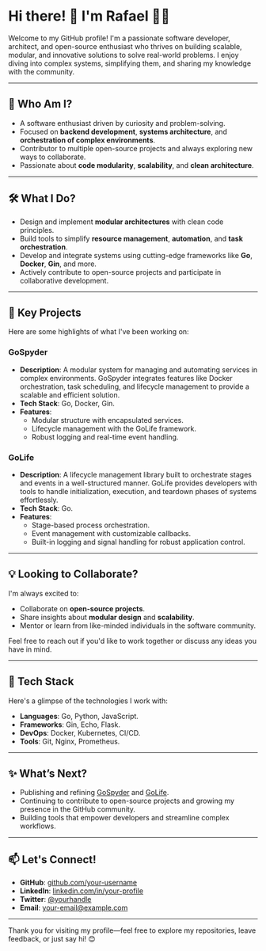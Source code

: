 # Hi there! 👋 I'm Rafael 👨‍💻

Welcome to my GitHub profile! I'm a passionate software developer, architect, and open-source enthusiast who thrives on building scalable, modular, and innovative solutions to solve real-world problems. I enjoy diving into complex systems, simplifying them, and sharing my knowledge with the community.

---

## 🚀 **Who Am I?**
- A software enthusiast driven by curiosity and problem-solving.
- Focused on **backend development**, **systems architecture**, and **orchestration of complex environments**.
- Contributor to multiple open-source projects and always exploring new ways to collaborate.
- Passionate about **code modularity**, **scalability**, and **clean architecture**.

---

## 🛠️ **What I Do?**
- Design and implement **modular architectures** with clean code principles.
- Build tools to simplify **resource management**, **automation**, and **task orchestration**.
- Develop and integrate systems using cutting-edge frameworks like **Go**, **Docker**, **Gin**, and more.
- Actively contribute to open-source projects and participate in collaborative development.

---

## 🌟 **Key Projects**
Here are some highlights of what I've been working on:

### **GoSpyder**
- **Description**: A modular system for managing and automating services in complex environments. GoSpyder integrates features like Docker orchestration, task scheduling, and lifecycle management to provide a scalable and efficient solution.
- **Tech Stack**: Go, Docker, Gin.
- **Features**:
  - Modular structure with encapsulated services.
  - Lifecycle management with the GoLife framework.
  - Robust logging and real-time event handling.

### **GoLife**
- **Description**: A lifecycle management library built to orchestrate stages and events in a well-structured manner. GoLife provides developers with tools to handle initialization, execution, and teardown phases of systems effortlessly.
- **Tech Stack**: Go.
- **Features**:
  - Stage-based process orchestration.
  - Event management with customizable callbacks.
  - Built-in logging and signal handling for robust application control.

---

## 💡 **Looking to Collaborate?**
I'm always excited to:
- Collaborate on **open-source projects**.
- Share insights about **modular design** and **scalability**.
- Mentor or learn from like-minded individuals in the software community.

Feel free to reach out if you'd like to work together or discuss any ideas you have in mind.

---

## 🧰 **Tech Stack**
Here's a glimpse of the technologies I work with:
- **Languages**: Go, Python, JavaScript.
- **Frameworks**: Gin, Echo, Flask.
- **DevOps**: Docker, Kubernetes, CI/CD.
- **Tools**: Git, Nginx, Prometheus.

---

## ✨ **What’s Next?**
- Publishing and refining [GoSpyder](https://github.com/your-username/gospyder) and [GoLife](https://github.com/your-username/golife).
- Continuing to contribute to open-source projects and growing my presence in the GitHub community.
- Building tools that empower developers and streamline complex workflows.

---

## 📫 **Let's Connect!**
- **GitHub**: [github.com/your-username](https://github.com/your-username)
- **LinkedIn**: [linkedin.com/in/your-profile](https://www.linkedin.com/in/your-profile)
- **Twitter**: [@yourhandle](https://twitter.com/yourhandle)
- **Email**: your-email@example.com

---

Thank you for visiting my profile—feel free to explore my repositories, leave feedback, or just say hi! 😊
